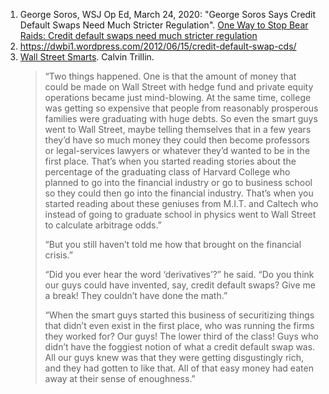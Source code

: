 1. George Soros, WSJ Op Ed, March 24, 2020: "George Soros Says Credit Default Swaps Need Much Stricter Regulation".  [One Way to Stop Bear Raids: Credit default swaps need much stricter regulation](https://www.wsj.com/articles/SB123785310594719693)
2. https://dwbi1.wordpress.com/2012/06/15/credit-default-swap-cds/
3. [Wall Street Smarts](https://www.nytimes.com/2009/10/14/opinion/14trillin.html). Calvin Trillin. 
    > “Two things happened. One is that the amount of money that could be made on Wall Street with hedge fund and private equity operations became just mind-blowing. At the same time, college was getting so expensive that people from reasonably prosperous families were graduating with huge debts. So even the smart guys went to Wall Street, maybe telling themselves that in a few years they’d have so much money they could then become professors or legal-services lawyers or whatever they’d wanted to be in the first place. That’s when you started reading stories about the percentage of the graduating class of Harvard College who planned to go into the financial industry or go to business school so they could then go into the financial industry. That’s when you started reading about these geniuses from M.I.T. and Caltech who instead of going to graduate school in physics went to Wall Street to calculate arbitrage odds.”
    > 
    > “But you still haven’t told me how that brought on the financial crisis.”
    > 
    > “Did you ever hear the word ‘derivatives’?” he said. “Do you think our guys could have invented, say, credit default swaps? Give me a break! They couldn’t have done the math.”
    > 
    > “When the smart guys started this business of securitizing things that didn’t even exist in the first place, who was running the firms they worked for? Our guys! The lower third of the class! Guys who didn’t have the foggiest notion of what a credit default swap was. All our guys knew was that they were getting disgustingly rich, and they had gotten to like that. All of that easy money had eaten away at their sense of enoughness.”

